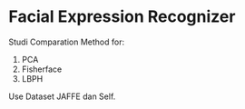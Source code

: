 # Facial Expression Recognizer

Studi Comparation Method for:

1. PCA
2. Fisherface
3. LBPH

Use Dataset JAFFE dan Self.


